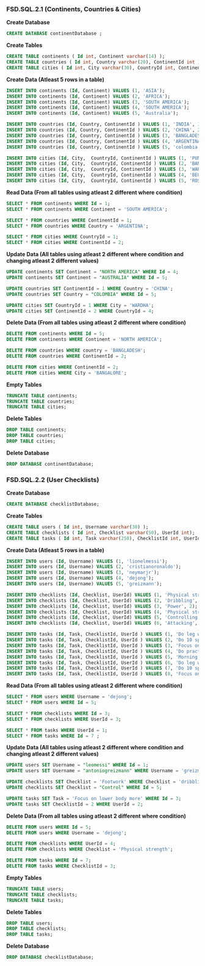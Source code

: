 ### FSD.SQL.2.1 (Continents, Countries & Cities)

**Create Database**

```sql
CREATE DATABASE continentDatabase ;
```

**Create Tables**

```sql
CREATE TABLE continents ( Id int, Continent varchar(14) );
CREATE TABLE countries ( Id int, Country varchar(20), ContinentId int );
CREATE TABLE cities ( Id int, City varchar(30), CountryId int, ContinentId int );
```

**Create Data (Atleast 5 rows in a table)**

```sql
INSERT INTO continents (Id, Continent) VALUES (1, 'ASIA');
INSERT INTO continents (Id, Continent) VALUES (2, 'AFRICA');
INSERT INTO continents (Id, Continent) VALUES (3, 'SOUTH AMERICA');
INSERT INTO continents (Id, Continent) VALUES (4, 'SOUTH AMERICA');
INSERT INTO continents (Id, Continent) VALUES (5, 'Australia');

INSERT INTO countries (Id, Country, ContinentId ) VALUES (1, 'INDIA', 1);
INSERT INTO countries (Id, Country, ContinentId ) VALUES (2, 'CHINA', 2);
INSERT INTO countries (Id, Country, ContinentId ) VALUES (3, 'BANGLADESH', 1);
INSERT INTO countries (Id, Country, ContinentId ) VALUES (4, 'ARGENTINA', 2);
INSERT INTO countries (Id, Country, ContinentId ) VALUES (5, 'colombia', 2);

INSERT INTO cities (Id, City,  CountryId, ContinentId ) VALUES (1, 'PUNE', 1, 1);
INSERT INTO cities (Id, City,  CountryId, ContinentId ) VALUES (2, 'BANGALORE', 1, 1);
INSERT INTO cities (Id, City,  CountryId, ContinentId ) VALUES (3, 'WARDHA', 2, 1);
INSERT INTO cities (Id, City,  CountryId, ContinentId ) VALUES (4, 'BEUNOS AIRES', 4, 1);
INSERT INTO cities (Id, City,  CountryId, ContinentId ) VALUES (5, 'ROSARIO', 4, 1);
```

**Read Data (From all tables using atleast 2 different where condition)**

```sql
SELECT * FROM continents WHERE Id = 1;
SELECT * FROM continents WHERE Continent = 'SOUTH AMERICA';

SELECT * FROM countries WHERE ContinentId = 1;
SELECT * FROM countries WHERE Country = 'ARGENTINA';

SELECT * FROM cities WHERE CountryId = 1;
SELECT * FROM cities WHERE ContinentId = 2;
```

**Update Data (All tables using atleast 2 different where condition and changing atleast 2 different values)**

```sql
UPDATE continents SET Continent = "NORTH AMERICA" WHERE Id = 4;
UPDATE continents SET Continent = "AUSTRALIA" WHERE Id = 5;

UPDATE countries SET ContinentId = 1 WHERE Country = 'CHINA';
UPDATE countries SET Country = "COLOMBIA" WHERE Id = 5;

UPDATE cities SET CountryId = 1 WHERE City = 'WARDHA';
UPDATE cities SET ContinentId = 2 WHERE CountryId = 4;
```

**Delete Data (From all tables using atleast 2 different where condition)**

```sql
DELETE FROM continents WHERE Id = 5;
DELETE FROM continents WHERE Continent = 'NORTH AMERICA';

DELETE FROM countries WHERE country = 'BANGLADESH';
DELETE FROM countries WHERE ContinentId = 2;

DELETE FROM cities WHERE ContinentId = 2;
DELETE FROM cities WHERE City = 'BANGALORE';
```

**Empty Tables**

```sql
TRUNCATE TABLE continents;
TRUNCATE TABLE countries;
TRUNCATE TABLE cities;
```

**Delete Tables**

```sql
DROP TABLE continents;
DROP TABLE countries;
DROP TABLE cities;
```

**Delete Database**

```sql
DROP DATABASE continentDatabase;
```

### FSD.SQL.2.2 (User Checklists)

**Create Database**

```sql
CREATE DATABASE checklistDatabase;
```

**Create Tables**

```sql
CREATE TABLE users ( Id int, Username varchar(30) );
CREATE TABLE checklists ( Id int, Checklist varchar(50), UserId int);
CREATE TABLE tasks ( Id int, Task varchar(250), ChecklistId int, UserId int);
```

**Create Data (Atleast 5 rows in a table)**

```sql
INSERT INTO users (Id, Username) VALUES (1, 'lionelmessi');
INSERT INTO users (Id, Username) VALUES (2, 'cristianoronaldo');
INSERT INTO users (Id, Username) VALUES (3, 'neymarjr');
INSERT INTO users (Id, Username) VALUES (4, 'dejong');
INSERT INTO users (Id, Username) VALUES (5, 'greizmann');

INSERT INTO checklists (Id, Checklist, UserId) VALUES (1, 'Physical strength', 1);
INSERT INTO checklists (Id, Checklist, UserId) VALUES (2, 'Dribbling', 2);
INSERT INTO checklists (Id, Checklist, UserId) VALUES (3, 'Power', 2);
INSERT INTO checklists (Id, Checklist, UserId) VALUES (4, 'Physical strength', 3);
INSERT INTO checklists (Id, Checklist, UserId) VALUES (5, 'Controlling', 4);
INSERT INTO checklists (Id, Checklist, UserId) VALUES (6, 'Attacking', 5);

INSERT INTO tasks (Id, Task, ChecklistId, UserId ) VALUES (1, 'Do leg workouts in gym', 1, 1);
INSERT INTO tasks (Id, Task, ChecklistId, UserId ) VALUES (2, 'Do 10 sprints daily', 1, 1);
INSERT INTO tasks (Id, Task, ChecklistId, UserId ) VALUES (3, 'Focus on Upperbody', 1, 1);
INSERT INTO tasks (Id, Task, ChecklistId, UserId ) VALUES (4, 'Do practice dribbling drills daily ', 2, 2);
INSERT INTO tasks (Id, Task, ChecklistId, UserId ) VALUES (5, 'Morning pratice dribbling skill, evening implement those dribbling skills in match', 1, 2);
INSERT INTO tasks (Id, Task, ChecklistId, UserId ) VALUES (6, 'Do leg workouts in gym', 3,3 );
INSERT INTO tasks (Id, Task, ChecklistId, UserId ) VALUES (7, 'Do 10 sprints daily', 3, 4);
INSERT INTO tasks (Id, Task, ChecklistId, UserId ) VALUES (8, 'Focus on Upperbody', 3, 3);

```

**Read Data (From all tables using atleast 2 different where condition)**

```sql
SELECT * FROM users WHERE Username = 'dejong';
SELECT * FROM users WHERE Id = 5;

SELECT * FROM checklists WHERE Id = 3;
SELECT * FROM checklists WHERE UserId = 3;

SELECT * FROM tasks WHERE UserId = 1;
SELECT * FROM tasks WHERE Id = 7 ;
```

**Update Data (All tables using atleast 2 different where condition and changing atleast 2 different values)**

```sql
UPDATE users SET Username = "leomessi" WHERE Id = 1;
UPDATE users SET Username = "antoniogreizmann" WHERE Username = 'greizmann';

UPDATE checklists SET Checklist = 'Footwork' WHERE Checklist = 'dribbling';
UPDATE checklists SET Checklist = "Control" WHERE Id = 5;

UPDATE tasks SET Task = 'Focus on lower body more' WHERE Id = 3;
UPDATE tasks SET ChecklistId = 2 WHERE UserId = 2; 
```

**Delete Data (From all tables using atleast 2 different where condition)**

```sql
DELETE FROM users WHERE Id = 5;
DELETE FROM users WHERE Username = 'dejong';

DELETE FROM checklists WHERE UserId = 4;
DELETE FROM checklists WHERE Checklist = 'Physical strength';

DELETE FROM tasks WHERE Id = 7;
DELETE FROM tasks WHERE ChecklistId = 3;
```

**Empty Tables**

```sql
TRUNCATE TABLE users;
TRUNCATE TABLE checklists;
TRUNCATE TABLE tasks;
```

**Delete Tables**

```sql
DROP TABLE users;
DROP TABLE checklists;
DROP TABLE tasks;
```

**Delete Database**

```sql
DROP DATABASE checklistDatabase;
```
